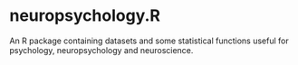 # neuropsychology.R
An R package containing datasets and some statistical functions useful for psychology, neuropsychology and neuroscience.
